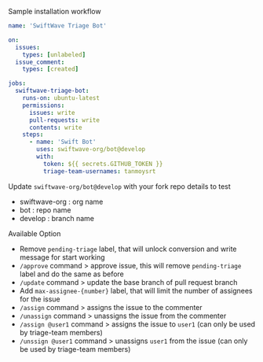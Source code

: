 Sample installation workflow

```yaml
name: 'SwiftWave Triage Bot'

on:
  issues:
    types: [unlabeled]
  issue_comment:
    types: [created]

jobs:
  swiftwave-triage-bot:
    runs-on: ubuntu-latest
    permissions:
      issues: write
      pull-requests: write
      contents: write
    steps:
      - name: 'Swift Bot'
        uses: swiftwave-org/bot@develop
        with:
          token: ${{ secrets.GITHUB_TOKEN }}
          triage-team-usernames: tanmoysrt
```

Update `swiftwave-org/bot@develop` with your fork repo details to test
- swiftwave-org : org name
- bot : repo name
- develop : branch name

Available Option
- Remove `pending-triage` label, that will unlock conversion and write message for start working
- `/approve` command > approve issue, this will remove `pending-triage` label and do the same as before
- `/update` command > update the base branch of pull request branch
- Add `max-assignee-{number}` label, that will limit the number of assignees for the issue
- `/assign` command > assigns the issue to the commenter
- `/unassign` command > unassigns the issue from the commenter
- `/assign @user1` command > assigns the issue to `user1` (can only be used by triage-team members)
- `/unssign @user1` command > unassigns `user1` from the issue (can only be used by triage-team members)
